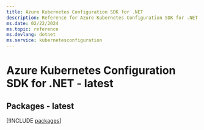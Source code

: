 ```yaml
---
title: Azure Kubernetes Configuration SDK for .NET
description: Reference for Azure Kubernetes Configuration SDK for .NET
ms.date: 02/22/2024
ms.topic: reference
ms.devlang: dotnet
ms.service: kubernetesconfiguration
---
```

# Azure Kubernetes Configuration SDK for .NET - latest
## Packages - latest
[!INCLUDE [packages](kubernetes-configuration-index.md)]